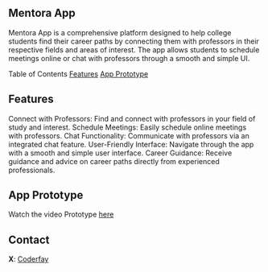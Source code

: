 ## Mentora App
Mentora App is a comprehensive platform designed to help college students find their career paths by connecting them with professors in their respective fields and areas of interest. The app allows students to schedule meetings online or chat with professors through a smooth and simple UI.

Table of Contents
[Features](#Features)
[App Prototype](#App-Prototype)


## Features
Connect with Professors: Find and connect with professors in your field of study and interest.
Schedule Meetings: Easily schedule online meetings with professors.
Chat Functionality: Communicate with professors via an integrated chat feature.
User-Friendly Interface: Navigate through the app with a smooth and simple user interface.
Career Guidance: Receive guidance and advice on career paths directly from experienced professionals.

## App Prototype

Watch the video Prototype [here](Mentora-App-Video/Mentora-App.mp4)

## Contact

**X**: [Coderfay](https://x.com/coderfay)

